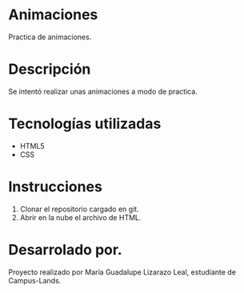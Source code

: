 # Animaciones 
Practica de animaciones.

# Descripción
Se intentó realizar unas animaciones a modo de practica.

# Tecnologías utilizadas
* HTML5
* CSS

# Instrucciones
1. Clonar el repositorio cargado en git.
2. Abrir en la nube el archivo de HTML.

# Desarrolado por.
Proyecto realizado por María Guadalupe Lizarazo Leal, estudiante de Campus-Lands.
